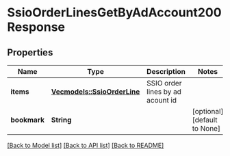 # SsioOrderLinesGetByAdAccount200Response

## Properties
Name | Type | Description | Notes
------------ | ------------- | ------------- | -------------
**items** | [**Vec<models::SsioOrderLine>**](SSIOOrderLine.md) | SSIO order lines by ad acount id | 
**bookmark** | **String** |  | [optional] [default to None]

[[Back to Model list]](../README.md#documentation-for-models) [[Back to API list]](../README.md#documentation-for-api-endpoints) [[Back to README]](../README.md)


